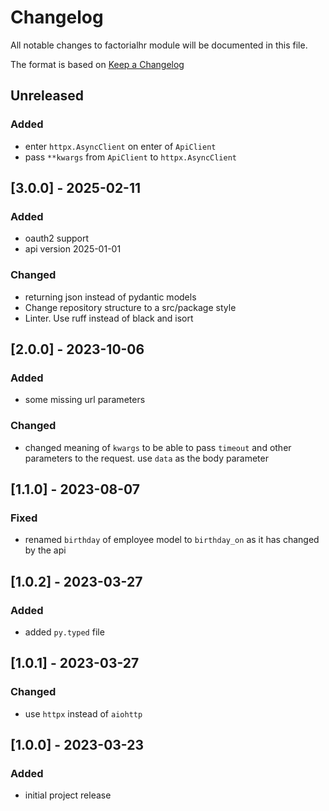 # Changelog

All notable changes to factorialhr module will be documented in this file.

The format is based on [Keep a Changelog](https://keepachangelog.com/en/1.0.0)

## Unreleased

### Added

- enter `httpx.AsyncClient` on enter of `ApiClient`
- pass `**kwargs` from `ApiClient` to `httpx.AsyncClient`

## [3.0.0] - 2025-02-11

### Added

- oauth2 support
- api version 2025-01-01

### Changed

- returning json instead of pydantic models
- Change repository structure to a src/package style
- Linter. Use ruff instead of black and isort

## [2.0.0] - 2023-10-06

### Added

- some missing url parameters

### Changed

- changed meaning of `kwargs` to be able to pass `timeout` and other parameters to the request. use `data` as the body parameter

## [1.1.0] - 2023-08-07

### Fixed

- renamed `birthday` of employee model to `birthday_on` as it has changed by the api

## [1.0.2] - 2023-03-27

### Added

- added `py.typed` file

## [1.0.1] - 2023-03-27

### Changed

- use `httpx` instead of `aiohttp`

## [1.0.0] - 2023-03-23

### Added

- initial project release
